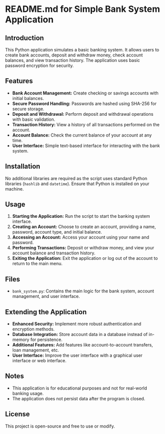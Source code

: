 # README.md for Simple Bank System Application

## Introduction

This Python application simulates a basic banking system. It allows users to create bank accounts, deposit and withdraw money, check account balances, and view transaction history. The application uses basic password encryption for security.

## Features

- **Bank Account Management:** Create checking or savings accounts with initial balances.
- **Secure Password Handling:** Passwords are hashed using SHA-256 for secure storage.
- **Deposit and Withdrawal:** Perform deposit and withdrawal operations with basic validation.
- **Transaction History:** View a history of all transactions performed on the account.
- **Account Balance:** Check the current balance of your account at any time.
- **User Interface:** Simple text-based interface for interacting with the bank system.

## Installation

No additional libraries are required as the script uses standard Python libraries (`hashlib` and `datetime`). Ensure that Python is installed on your machine.

## Usage

1. **Starting the Application:** Run the script to start the banking system interface.
2. **Creating an Account:** Choose to create an account, providing a name, password, account type, and initial balance.
3. **Accessing an Account:** Access your account using your name and password.
4. **Performing Transactions:** Deposit or withdraw money, and view your account balance and transaction history.
5. **Exiting the Application:** Exit the application or log out of the account to return to the main menu.

## Files

- `bank_system.py`: Contains the main logic for the bank system, account management, and user interface.

## Extending the Application

- **Enhanced Security:** Implement more robust authentication and encryption methods.
- **Database Integration:** Store account data in a database instead of in-memory for persistence.
- **Additional Features:** Add features like account-to-account transfers, loan management, etc.
- **User Interface:** Improve the user interface with a graphical user interface or web interface.

## Notes

- This application is for educational purposes and not for real-world banking usage.
- The application does not persist data after the program is closed.

## License

This project is open-source and free to use or modify.
